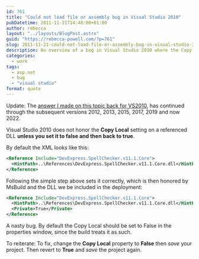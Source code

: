 ```yaml
---
id: 761
title: "Could not load file or assembly bug in Visual Studio 2010"
pubDatetime: 2011-11-21T14:48:00+01:00
author: rebecca
layout: "../layouts/BlogPost.astro"
guid: "https://rebecca-powell.com/?p=761"
slug: 2011-11-21-could-not-load-file-or-assembly-bug-in-visual-studio-2010
description: An overview of a bug in Visual Studio 2010 where the Copy Local setting on a referenced DLL is not honored, and a solution to fix the issue.
categories:
  - work
tags:
  - asp.net
  - bug
  - "visual studio"
format: quote
---
```


Update: The [answer I made on this topic back for VS2010](https://stackoverflow.com/a/8213977/119624), has continued through the subsequent versions 2012, 2013, 2015, 2017, 2019 and now 2022.

Visual Studio 2010 does not honor the **Copy Local** setting on a referenced DLL **unless you set it to false and then back to true**.

By default the XML looks like this:

```xml
<Reference Include="DevExpress.SpellChecker.v11.1.Core">
  <HintPath>..\References\DevExpress.SpellChecker.v11.1.Core.dll</HintPath>
</Reference>
```

Following the simple step above sets it correctly, which is then honored by MsBuild and the DLL we be included in the deployment:

```xml
<Reference Include="DevExpress.SpellChecker.v11.1.Core">
  <HintPath>..\References\DevExpress.SpellChecker.v11.1.Core.dll</HintPath>
  <Private>True</Private>
</Reference>
```

A nasty bug. By default the Copy Local should be set to False in the properties window, since the build treats it as such.

To reiterate: To fix, change the **Copy Local** property to **False** then _save_ your project. Then revert to **True** and _save_ the project again.
